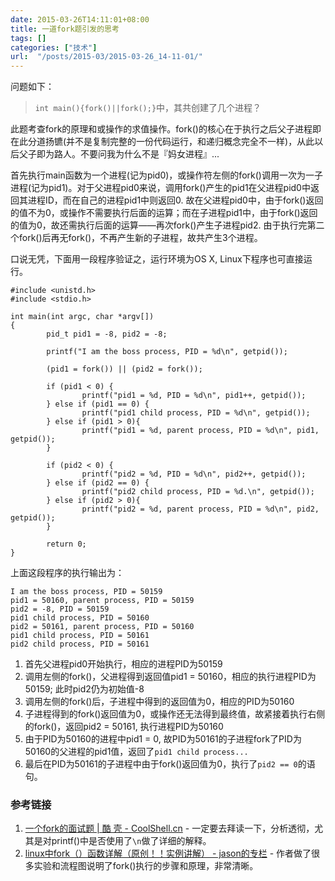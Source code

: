 ```yaml
---
date: 2015-03-26T14:11:01+08:00
title: 一道fork题引发的思考
tags: []
categories: ["技术"]
url:  "/posts/2015-03/2015-03-26_14-11-01/"
---
```


问题如下：

> `int main(){fork()||fork();}`中，其共创建了几个进程？

此题考查fork的原理和或操作的求值操作。fork()的核心在于执行之后父子进程即在此分道扬镳(并不是复制完整的一份代码运行，和递归概念完全不一样)，从此以后父子即为路人。不要问我为什么不是『妈女进程』...

首先执行main函数为一个进程(记为pid0)，或操作符左侧的fork()调用一次为一子进程(记为pid1)。对于父进程pid0来说，调用fork()产生的pid1在父进程pid0中返回其进程ID，而在自己的进程pid1中则返回0. 故在父进程pid0中，由于fork()返回的值不为0，或操作不需要执行后面的运算；而在子进程pid1中，由于fork()返回的值为0，故还需执行后面的运算——再次fork()产生子进程pid2. 由于执行完第二个fork()后再无fork()，不再产生新的子进程，故共产生3个进程。

口说无凭，下面用一段程序验证之，运行环境为OS X, Linux下程序也可直接运行。

```
#include <unistd.h>
#include <stdio.h>

int main(int argc, char *argv[])
{
        pid_t pid1 = -8, pid2 = -8;

        printf("I am the boss process, PID = %d\n", getpid());

        (pid1 = fork()) || (pid2 = fork());

        if (pid1 < 0) {
                printf("pid1 = %d, PID = %d\n", pid1++, getpid());
        } else if (pid1 == 0) {
                printf("pid1 child process, PID = %d\n", getpid());
        } else if (pid1 > 0){
                printf("pid1 = %d, parent process, PID = %d\n", pid1, getpid());
        }

        if (pid2 < 0) {
                printf("pid2 = %d, PID = %d\n", pid2++, getpid());
        } else if (pid2 == 0) {
                printf("pid2 child process, PID = %d.\n", getpid());
        } else if (pid2 > 0){
                printf("pid2 = %d, parent process, PID = %d\n", pid2, getpid());
        }

        return 0;
}
```

上面这段程序的执行输出为：

```
I am the boss process, PID = 50159
pid1 = 50160, parent process, PID = 50159
pid2 = -8, PID = 50159
pid1 child process, PID = 50160
pid2 = 50161, parent process, PID = 50160
pid1 child process, PID = 50161
pid2 child process, PID = 50161
```

1. 首先父进程pid0开始执行，相应的进程PID为50159
2. 调用左侧的fork()，父进程得到返回值pid1 = 50160，相应的执行进程PID为50159; 此时pid2仍为初始值-8
3. 调用左侧的fork()后，子进程中得到的返回值为0，相应的PID为50160
4. 子进程得到的fork()返回值为0，或操作还无法得到最终值，故紧接着执行右侧的fork()，返回pid2 = 50161, 执行进程PID为50160
5. 由于PID为50160的进程中pid1 = 0, 故PID为50161的子进程fork了PID为50160的父进程的pid1值，返回了`pid1 child process...`
6. 最后在PID为50161的子进程中由于fork()返回值为0，执行了`pid2 == 0`的语句。


### 参考链接 

1. [一个fork的面试题 | 酷 壳 - CoolShell.cn](http://coolshell.cn/articles/7965.html) - 一定要去拜读一下，分析透彻，尤其是对printf()中是否使用了`\n`做了详细的解释。
2. [linux中fork（）函数详解（原创！！实例讲解） - jason的专栏](http://blog.csdn.net/jason314/article/details/5640969) - 作者做了很多实验和流程图说明了fork()执行的步骤和原理，非常清晰。